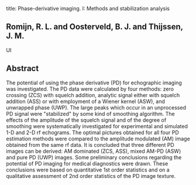 title: Phase-derivative imaging. I: Methods and stabilization analysis

## Romijn, R. L. and Oosterveld, B. J. and Thijssen, J. M.
UI


## Abstract
The potential of using the phase derivative (PD) for echographic imaging was investigated. The PD data were calculated by four methods: zero crossing (ZCS) with squelch addition, analytic signal either with squelch addition (ASS) or with employment of a Wiener kernel (ASW), and unwrapped phase (UWP). The large peaks which occur in an unprocessed PD signal were "stabilized" by some kind of smoothing algorithm. The effects of the amplitude of the squelch signal and of the degree of smoothing were systematically investigated for experimental and simulated 1-D and 2-D rf echograms. The optimal pictures obtained for all four PD estimation methods were compared to the amplitude modulated (AM) image obtained from the same rf data. It is concluded that three different PD images can be derived: AM dominated (ZCS, ASS), mixed AM-PD (ASW) and pure PD (UWP) images. Some preliminary conclusions regarding the potential of PD imaging for medical diagnostics were drawn. These conclusions were based on quantitative 1st order statistics and on a qualitative assessment of 2nd order statistics of the PD image texture.

